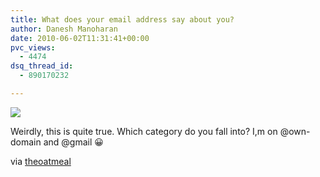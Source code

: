 ```yaml
---
title: What does your email address say about you?
author: Danesh Manoharan
date: 2010-06-02T11:31:41+00:00
pvc_views:
  - 4474
dsq_thread_id:
  - 890170232

---
```

![](/wp-content/uploads/2010/06/theoatmeal.com-2010-6-1-22-14-450x647.png)

Weirdly, this is quite true. Which category do you fall into? I,m on @own-domain and @gmail 😀

via [theoatmeal][1]

 [1]: http://theoatmeal.com/comics/email_address